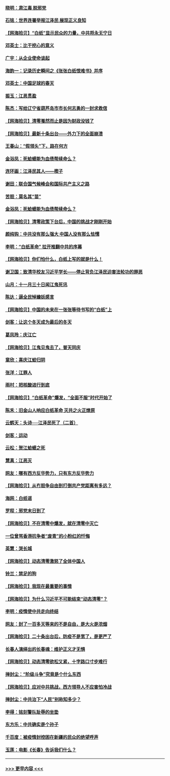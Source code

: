 #### [晓明：肃江毒 脱邪党](../pages/nsc993/n13883379.md?t=12130601) 
#### [石铭：世界连署举报江泽民 展现正义良知](../pages/nsc993/n13883176.md?t=12130601) 
#### [【网海拾贝】“白纸”显示民众的力量，中共将永无宁日](../pages/nsc993/n13883167.md?t=12130601) 
#### [邓英士：比干挖心的意义](../pages/nsc993/n13883162.md?t=12130601) 
#### [广宇：从企业使命谈起](../pages/nsc993/n13882567.md?t=12130601) 
#### [海韵一：记录历史瞬间之《张张白纸恨难书》并序](../pages/nsc993/n13882495.md?t=12130601) 
#### [邓英士：中国足球的春天](../pages/nsc993/n13882118.md?t=12130601) 
#### [振玉：江恶贯盈](../pages/nsc993/n13882113.md?t=12130601) 
#### [陈杰：写给辽宁省葫芦岛市市长何志勇的一封求救信](../pages/nsc993/n13882076.md?t=12130601) 
#### [【网海拾贝】清零戛然而止是因为财政没钱了](../pages/nsc993/n13882062.md?t=12130601) 
#### [【网海拾贝】最新十条出台——外力下的全面崩溃](../pages/nsc993/n13881583.md?t=12130601) 
#### [王春山：“假领头”下，路在何方](../pages/nsc993/n13881535.md?t=12130601) 
#### [金浴凤：死蛤蟆能为血债帮续命么？](../pages/nsc993/n13881534.md?t=12130601) 
#### [连环画：江泽民其人——楔子](../pages/nsc993/n13881111.md?t=12130601) 
#### [谢田：联合国气候峰会和国际共产主义之路](../pages/nsc993/n13880697.md?t=12130601) 
#### [苦胆：莫名其“苗”](../pages/nsc993/n13880685.md?t=12130601) 
#### [金浴凤：死蛤蟆能为血债帮续命么？](../pages/nsc993/n13880684.md?t=12130601) 
#### [【网海拾贝】清零政策下台后，中国的挑战才刚刚开始](../pages/nsc993/n13880668.md?t=12130601) 
#### [颜纯钩：中共没有那么强大 中国人没有那么怯懦](../pages/nsc993/n13880131.md?t=12130601) 
#### [李明：“白纸革命” 拉开推翻中共的序幕](../pages/nsc993/n13879574.md?t=12130601) 
#### [【网海拾贝】你们怕什么，白纸上写的就是什么！](../pages/nsc993/n13879469.md?t=12130601) 
#### [谢卫国：致清华校友习近平学长——停止背负江泽民迫害法轮功的罪恶](../pages/nsc993/n13879439.md?t=12130601) 
#### [山月：十一月三十日闻江鬼死讯](../pages/nsc993/n13878807.md?t=12130601) 
#### [陈达：逼全民悼蟾妖感言](../pages/nsc993/n13878772.md?t=12130601) 
#### [【网海拾贝】中国的未来在一张张等待书写的“白纸”上](../pages/nsc993/n13878528.md?t=12130601) 
#### [剑客：让这个冬天成为最后的冬天](../pages/nsc993/n13878201.md?t=12130601) 
#### [葛凤玲：庆江亡](../pages/nsc993/n13878200.md?t=12130601) 
#### [【网海拾贝】江鬼见鬼去了，普天同庆](../pages/nsc993/n13878138.md?t=12130601) 
#### [童欣：喜庆江蛤归阴](../pages/nsc993/n13878135.md?t=12130601) 
#### [张洋：江罪人](../pages/nsc993/n13877942.md?t=12130601) 
#### [雨村：把核酸进行到底](../pages/nsc993/n13877930.md?t=12130601) 
#### [【网海拾贝】“白纸革命”爆发，“全面不服”时代开始了](../pages/nsc993/n13877741.md?t=12130601) 
#### [陈禾：旧金山人响应白纸革命 灭共之火正燎原](../pages/nsc993/n13877745.md?t=12130601) 
#### [云鹤天：头诗──江泽民死了（二首）](../pages/nsc993/n13876697.md?t=12130601) 
#### [剑客：运动](../pages/nsc993/n13876695.md?t=12130601) 
#### [云松：贺江蛤蟆之死](../pages/nsc993/n13876639.md?t=12130601) 
#### [慧真：江恶灭](../pages/nsc993/n13876597.md?t=12130601) 
#### [网友：哪有西方反华势力，只有东方反华势力](../pages/nsc993/n13876256.md?t=12130601) 
#### [【网海拾贝】从冇胆争自由到打倒共产党距离有多远？](../pages/nsc993/n13876014.md?t=12130601) 
#### [海网：白纸谣](../pages/nsc993/n13875871.md?t=12130601) 
#### [罗程：邪党末日到了](../pages/nsc993/n13875853.md?t=12130601) 
#### [【网海拾贝】不在清零中爆发，就在清零中灭亡](../pages/nsc993/n13875537.md?t=12130601) 
#### [一位曾骂香港抗争者“废青”的小粉红的忏悔](../pages/nsc993/n13875071.md?t=12130601) 
#### [英慧：哭长城](../pages/nsc993/n13874522.md?t=12130601) 
#### [【网海拾贝】动态清零激怒了全体中国人](../pages/nsc993/n13874505.md?t=12130601) 
#### [铃兰：禁足的狗](../pages/nsc993/n13874311.md?t=12130601) 
#### [【网海拾贝】我现在最重要的事情](../pages/nsc993/n13874026.md?t=12130601) 
#### [【网海拾贝】为什么习近平不可能结束“动态清零”？](../pages/nsc993/n13873811.md?t=12130601) 
#### [李明：疫情使中共走向终结](../pages/nsc993/n13873538.md?t=12130601) 
#### [网友：封了一百多天等来的不是自由，是大火是浓烟](../pages/nsc993/n13873517.md?t=12130601) 
#### [【网海拾贝】二十条出台后，防疫不是宽了，是更严了](../pages/nsc993/n13872948.md?t=12130601) 
#### [长春人演绎出的长春魂：维护正义才无惧](../pages/nsc993/n13871764.md?t=12130601) 
#### [【网海拾贝】动态清零欲松又紧，十字路口寸步难行](../pages/nsc993/n13872220.md?t=12130601) 
#### [掸封尘：“阶级斗争”究竟是个什么东西](../pages/nsc993/n13871387.md?t=12130601) 
#### [【网海拾贝】应对中共挑战，西方领导人不应害怕冷战](../pages/nsc993/n13870990.md?t=12130601) 
#### [掸封尘：中共治下“人民”别称知多少？](../pages/nsc993/n13870121.md?t=12130601) 
#### [李得：铭刻警队耻辱的坐垫](../pages/nsc993/n13869930.md?t=12130601) 
#### [东方乐：中共确实是个孙子](../pages/nsc993/n13869891.md?t=12130601) 
#### [千百度：被疫情封控困在新疆的民众的绝望呼声](../pages/nsc993/n13869856.md?t=12130601) 
#### [玉莲：电影《长春》告诉我们什么？](../pages/nsc993/n13869471.md?t=12130601) 

----
#### [ >>> 更早内容 <<< ](../indexes/nsc993-earlier.md)
